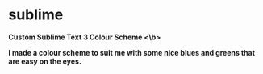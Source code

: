 # sublime

<b> Custom Sublime Text 3 Colour Scheme <\b>
  
  I made a colour scheme to suit me with some nice blues and greens that are easy on the eyes.
